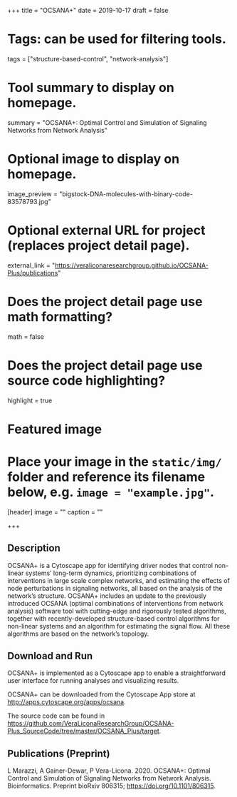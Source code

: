 +++
title = "OCSANA+"
date = 2019-10-17
draft = false

# Tags: can be used for filtering tools.
tags = ["structure-based-control", "network-analysis"]

# Tool summary to display on homepage.
summary = "OCSANA+: Optimal Control and Simulation of Signaling Networks from Network Analysis"


# Optional image to display on homepage.
image_preview = "bigstock-DNA-molecules-with-binary-code-83578793.jpg"

# Optional external URL for project (replaces project detail page).
external_link = "https://veraliconaresearchgroup.github.io/OCSANA-Plus/publications"


# Does the project detail page use math formatting?
math = false

# Does the project detail page use source code highlighting?
highlight = true

# Featured image
# Place your image in the `static/img/` folder and reference its filename below, e.g. `image = "example.jpg"`.
[header]
image = ""
caption = ""

+++


## Description
OCSANA+ is a Cytoscape app for identifying driver nodes that control non-linear systems’ long-term dynamics, prioritizing combinations of interventions in large scale complex networks, and estimating the effects of node perturbations in signaling networks, all based on the analysis of the network’s structure. OCSANA+ includes an update to the previously introduced OCSANA (optimal combinations of interventions from network analysis) software tool with cutting-edge and rigorously tested algorithms, together with recently-developed structure-based control algorithms for non-linear systems and an algorithm for estimating the signal flow. All these algorithms are based on the network’s topology. 

## Download and Run
OCSANA+ is implemented as a Cytoscape app to enable a straightforward user interface for running analyses and visualizing results. 

OCSANA+ can be downloaded from the Cytoscape App store at http://apps.cytoscape.org/apps/ocsana.

The source code can be found in https://github.com/VeraLiconaResearchGroup/OCSANA-Plus_SourceCode/tree/master/OCSANA_Plus/target.


## Publications (Preprint)
 L Marazzi, A Gainer-Dewar, P Vera-Licona. 2020. OCSANA+: Optimal Control and Simulation of Signaling Networks from Network Analysis. Bioinformatics. Preprint bioRxiv 806315; https://doi.org/10.1101/806315.
